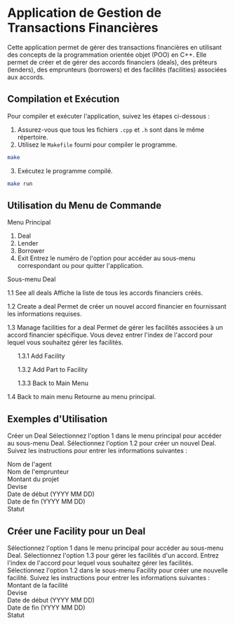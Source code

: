 # Application de Gestion de Transactions Financières

Cette application permet de gérer des transactions financières en utilisant des concepts de la programmation orientée objet (POO) en C++. Elle permet de créer et de gérer des accords financiers (deals), des prêteurs (lenders), des emprunteurs (borrowers) et des facilités (facilities) associées aux accords.

## Compilation et Exécution

Pour compiler et exécuter l'application, suivez les étapes ci-dessous :

1. Assurez-vous que tous les fichiers `.cpp` et `.h` sont dans le même répertoire.
2. Utilisez le `Makefile` fourni pour compiler le programme.

```sh
make
```
3. Exécutez le programme compilé.
```sh
make run
```
## Utilisation du Menu de Commande

Menu Principal
1. Deal
2. Lender
3. Borrower
4. Exit
Entrez le numéro de l'option pour accéder au sous-menu correspondant ou pour quitter l'application.

Sous-menu Deal

1.1 See all deals
Affiche la liste de tous les accords financiers créés.

1.2 Create a deal
Permet de créer un nouvel accord financier en fournissant les informations requises.

1.3 Manage facilities for a deal
Permet de gérer les facilités associées à un accord financier spécifique. Vous devez entrer l'index de l'accord pour lequel vous souhaitez gérer les facilités.

&nbsp;&nbsp;&nbsp;&nbsp;&nbsp;&nbsp;1.3.1 Add Facility

&nbsp;&nbsp;&nbsp;&nbsp;&nbsp;&nbsp;1.3.2 Add Part to Facility
  
&nbsp;&nbsp;&nbsp;&nbsp;&nbsp;&nbsp;1.3.3 Back to Main Menu

1.4 Back to main menu
Retourne au menu principal.

## Exemples d'Utilisation
Créer un Deal
Sélectionnez l'option 1 dans le menu principal pour accéder au sous-menu Deal.
Sélectionnez l'option 1.2 pour créer un nouvel Deal.
Suivez les instructions pour entrer les informations suivantes :

Nom de l'agent<br>
Nom de l'emprunteur<br>
Montant du projet<br>
Devise<br>
Date de début (YYYY MM DD)<br>
Date de fin (YYYY MM DD)<br>
Statut<br>

## Créer une Facility pour un Deal
Sélectionnez l'option 1 dans le menu principal pour accéder au sous-menu Deal.
Sélectionnez l'option 1.3 pour gérer les facilités d'un accord.
Entrez l'index de l'accord pour lequel vous souhaitez gérer les facilités.
Sélectionnez l'option 1.2 dans le sous-menu Facility pour créer une nouvelle facilité.
Suivez les instructions pour entrer les informations suivantes :
Montant de la facilité<br>
Devise<br>
Date de début (YYYY MM DD)<br>
Date de fin (YYYY MM DD)<br>
Statut <br>


